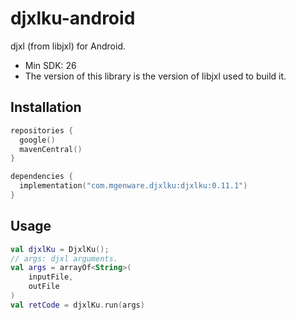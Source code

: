 # djxlku-android

djxl (from libjxl) for Android.

- Min SDK: 26
- The version of this library is the version of libjxl used to build it.

## Installation

```kotlin
repositories {
  google()
  mavenCentral()
}

dependencies {
  implementation("com.mgenware.djxlku:djxlku:0.11.1")
}
```

## Usage

```kotlin
val djxlKu = DjxlKu();
// args: djxl arguments.
val args = arrayOf<String>(
    inputFile,
    outFile
)
val retCode = djxlKu.run(args)
```
